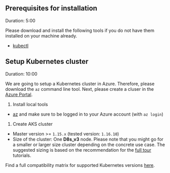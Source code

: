 ## Prerequisites for installation
Duration: 5:00

Please download and install the following tools if you do not have them installed on your machine already.

- [kubectl](https://kubernetes.io/docs/tasks/tools/install-kubectl/)

## Setup Kubernetes cluster
Duration: 10:00

We are going to setup a Kubernetes cluster in Azure. Therefore, please download the `az` command line tool. Next, please create a cluser in the [Azure Portal](https://portal.azure.com/).

1. Install local tools
  - [az](https://docs.microsoft.com/en-us/cli/azure/install-azure-cli) and make sure to be logged in to your Azure account (with `az login`)

1. Create AKS cluster
  - Master version >= `1.15.x` (tested version: `1.16.10`)
  - Size of the cluster: One **D8s_v3** node. Please note that you might go for a smaller or larger size cluster depending on the concrete use case. The suggested sizing is based on the recommendation for the [full tour](../../?cat=full-tour) tutorials.

Find a full compatibility matrix for supported Kubernetes versions [here](https://keptn.sh/docs/0.7.x/installation/k8s-support/).
